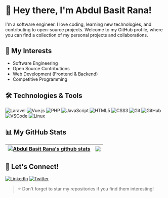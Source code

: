# 👋 Hey there, I'm Abdul Basit Rana!

I'm a software engineer. I love coding, learning new technologies, and contributing to open-source projects. Welcome to my GitHub profile, where you can find a collection of my personal projects and collaborations.

## 🌱 My Interests

- Software Engineering
- Open Source Contributions
- Web Development (Frontend & Backend)
- Competitive Programming

## 🛠️ Technologies & Tools

![Laravel](https://img.shields.io/badge/-Laravel-FF2D20?logo=laravel&logoColor=white)
![Vue.js](https://img.shields.io/badge/-Vue.js-4FC08D?logo=vue.js&logoColor=white)
![PHP](https://img.shields.io/badge/-PHP-777BB3?logo=php&logoColor=white)
![JavaScript](https://img.shields.io/badge/-JavaScript-F7DF1E?logo=javascript&logoColor=black)
![HTML5](https://img.shields.io/badge/-HTML5-E34F26?logo=html5&logoColor=white)
![CSS3](https://img.shields.io/badge/-CSS3-1572B6?logo=css3&logoColor=white)
![Git](https://img.shields.io/badge/-Git-F05032?logo=git&logoColor=white)
![GitHub](https://img.shields.io/badge/-GitHub-181717?logo=github&logoColor=white)
![VSCode](https://img.shields.io/badge/-VSCode-007ACC?logo=visual-studio-code&logoColor=white)
![Linux](https://img.shields.io/badge/-Linux-FCC624?logo=linux&logoColor=black)

## 📊 My GitHub Stats

| <a href="https://github.com/anuraghazra/github-readme-stats"><img align="center" src="https://github-readme-stats-abdulbasitrana.vercel.app/api?username=basitcodeenv&show_icons=true&include_all_commits=true&theme=buefy&hide_border=true" alt="Abdul Basit Rana's github stats" /></a> | <a href="https://github.com/anuraghazra/github-readme-stats"><img align="center" src="https://github-readme-stats-abdulbasitrana.vercel.app/api/top-langs/?username=basitcodeenv&layout=compact&theme=buefy&hide_border=true" /></a> |
| ------------- | ------------- |

## 🤝 Let's Connect!

[![LinkedIn](https://img.shields.io/badge/-LinkedIn-0077B5?logo=linkedin&logoColor=white)](https://www.linkedin.com/in/abdulbasitrana/)
[![Twitter](https://img.shields.io/badge/-Twitter-1DA1F2?logo=twitter&logoColor=white)](https://twitter.com/abranasays)

> ⭐️ Don't forget to star my repositories if you find them interesting!
